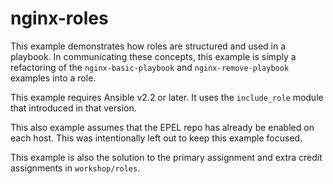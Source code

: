 # nginx-roles

This example demonstrates how roles are structured and used in a playbook. In communicating these concepts, this example is simply a refactoring of the `nginx-basic-playbook` and `nginx-remove-playbook` examples into a role.

This example requires Ansible v2.2 or later. It uses the `include_role` module that introduced in that version.

This also example assumes that the EPEL repo has already be enabled on each host. This was intentionally left out to keep this example focused.

This example is also the solution to the primary assignment and extra credit assignments in `workshop/roles`. 
